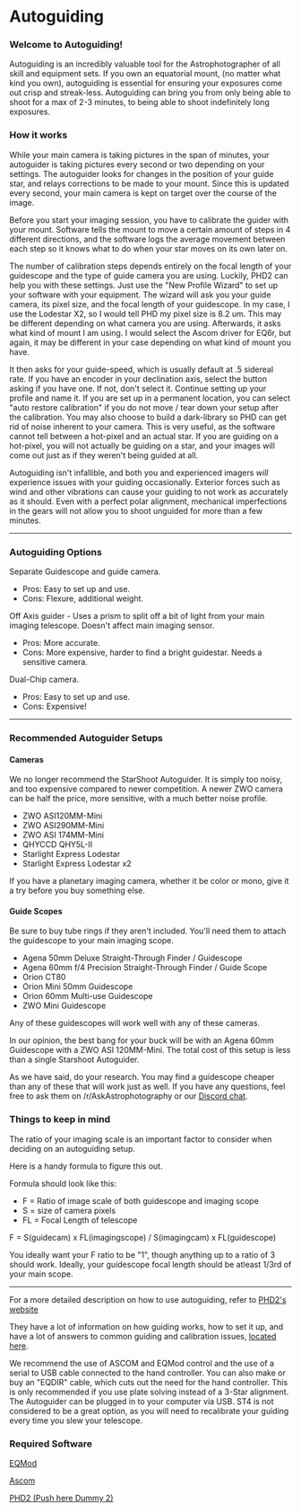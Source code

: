 # Autoguiding

### Welcome to Autoguiding!

Autoguiding is an incredibly valuable tool for the Astrophotographer of all skill and equipment sets. If you own an equatorial mount, (no matter what kind you own), autoguiding is essential for ensuring your exposures come out crisp and streak-less. Autoguiding can bring you from only being able to shoot for a max of 2-3 minutes, to being able to shoot indefinitely long exposures.

### How it works

While your main camera is taking pictures in the span of minutes, your autoguider is taking pictures every second or two depending on your settings. The autoguider looks for changes in the position of your guide star, and relays corrections to be made to your mount. Since this is updated every second, your main camera is kept on target over the course of the image.

Before you start your imaging session, you have to calibrate the guider with your mount. Software tells the mount to move a certain amount of steps in 4 different directions, and the software logs the average movement between each step so it knows what to do when your star moves on its own later on.

The number of calibration steps depends entirely on the focal length of your guidescope and the type of guide camera you are using. Luckily, PHD2 can help you with these settings. Just use the "New Profile Wizard" to set up your software with your equipment. The wizard will ask you your guide camera, its pixel size, and the focal length of your guidescope. In my case, I use the Lodestar X2, so I would tell PHD my pixel size is 8.2 um. This may be different depending on what camera you are using. Afterwards, it asks what kind of mount I am using. I would select the Ascom driver for EQ6r, but again, it may be different in your case depending on what kind of mount you have.

It then asks for your guide-speed, which is usually default at .5 sidereal rate. If you have an encoder in your declination axis, select the button asking if you have one. If not, don't select it. Continue setting up your profile and name it. If you are set up in a permanent location, you can select "auto restore calibration" if you do not move / tear down your setup after the calibration. You may also choose to build a dark-library so PHD can get rid of noise inherent to your camera. This is very useful, as the software cannot tell between a hot-pixel and an actual star. If you are guiding on a hot-pixel, you will not actually be guiding on a star, and your images will come out just as if they weren't being guided at all.

Autoguiding isn't infallible, and both you and experienced imagers _will_ experience issues with your guiding occasionally. Exterior forces such as wind and other vibrations can cause your guiding to not work as accurately as it should. Even with a perfect polar alignment, mechanical imperfections in the gears will not allow you to shoot unguided for more than a few minutes.

***

### Autoguiding Options

Separate Guidescope and guide camera.

* Pros: Easy to set up and use.
* Cons: Flexure, additional weight.

Off Axis guider - Uses a prism to split off a bit of light from your main imaging telescope. Doesn't affect main imaging sensor.

* Pros: More accurate.
* Cons: More expensive, harder to find a bright guidestar. Needs a sensitive camera.

Dual-Chip camera.

* Pros: Easy to set up and use.
* Cons: Expensive!

***

### Recommended Autoguider Setups

#### Cameras

We no longer recommend the StarShoot Autoguider. It is simply too noisy, and too expensive compared to newer competition. A newer ZWO camera can be half the price, more sensitive, with a much better noise profile.

* ZWO ASI120MM-Mini
* ZWO ASI290MM-Mini
* ZWO ASI 174MM-Mini
* QHYCCD QHY5L-II
* Starlight Express Lodestar
* Starlight Express Lodestar x2

If you have a planetary imaging camera, whether it be color or mono, give it a try before you buy something else.

#### Guide Scopes

Be sure to buy tube rings if they aren't included. You'll need them to attach the guidescope to your main imaging scope.

* Agena 50mm Deluxe Straight-Through Finder / Guidescope
* Agena 60mm f/4 Precision Straight-Through Finder / Guide Scope
* Orion CT80
* Orion Mini 50mm Guidescope
* Orion 60mm Multi-use Guidescope
* ZWO Mini Guidescope

Any of these guidescopes will work well with any of these cameras.

In our opinion, the best bang for your buck will be with an Agena 60mm Guidescope with a ZWO ASI 120MM-Mini. The total cost of this setup is less than a single Starshoot Autoguider.

As we have said, do your research. You may find a guidescope cheaper than any of these that will work just as well. If you have any questions, feel free to ask them on /r/AskAstrophotography or our [Discord chat](https://discordapp.com/invite/WPD7Jn2).

### Things to keep in mind

The ratio of your imaging scale is an important factor to consider when deciding on an autoguiding setup.

Here is a handy formula to figure this out.

Formula should look like this:

* F = Ratio of image scale of both guidescope and imaging scope
* S = size of camera pixels
* FL = Focal Length of telescope

F = S(guidecam) x FL(imagingscope) / S(imagingcam) x FL(guidescope)

You ideally want your F ratio to be "1", though anything up to a ratio of 3 should work. Ideally, your guidescope focal length should be atleast 1/3rd of your main scope.

***

For a more detailed description on how to use autoguiding, refer to [PHD2's website](https://openphdguiding.org/manual/?section=Basic\_use.htm#Guiding)

They have a lot of information on how guiding works, how to set it up, and have a lot of answers to common guiding and calibration issues, [located here](https://openphdguiding.org/manual/?section=Trouble\_shooting.htm).

We recommend the use of ASCOM and EQMod control and the use of a serial to USB cable connected to the hand controller. You can also make or buy an "EQDIR" cable, which cuts out the need for the hand controller. This is only recommended if you use plate solving instead of a 3-Star alignment. The Autoguider can be plugged in to your computer via USB. ST4 is not considered to be a great option, as you will need to recalibrate your guiding every time you slew your telescope.

### Required Software

[EQMod](http://eq-mod.sourceforge.net/)

[Ascom](https://www.ascom-standards.org/)

[PHD2 (Push here Dummy 2)](https://openphdguiding.org/)
